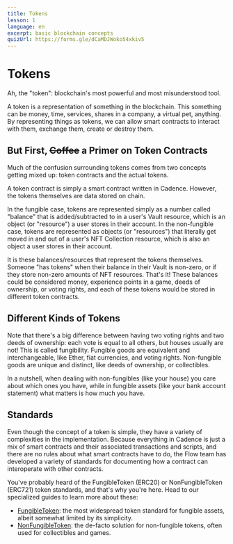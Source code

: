 ```yaml
---
title: Tokens
lesson: 1
language: en
excerpt: basic blockchain concepts
quizUrl: https://forms.gle/dCaMDJWoko54xkiv5
---
```


<script>
  import Notice from '$lib/components/atoms/Notice.svelte';   
</script>

# Tokens

Ah, the "token": blockchain's most powerful and most misunderstood tool.

A token is a representation of something in the blockchain. This something can be money, time, services, shares in a company, a virtual pet, anything. By representing things as tokens, we can allow smart contracts to interact with them, exchange them, create or destroy them.

## But First, <s>Coffee</s> a Primer on Token Contracts

Much of the confusion surrounding tokens comes from two concepts getting mixed up: token contracts and the actual tokens.

A token contract is simply a smart contract written in Cadence. However, the tokens themselves are data stored on chain. 

In the fungible case, tokens are represented simply as a number called "balance" that is added/subtracted to in a user's Vault resource, which is an object (or "resource") a user stores in their account. In the non-fungible case, tokens are represented as objects (or "resources") that literally get moved in and out of a user's NFT Collection resource, which is also an object a user stores in their account.

It is these balances/resources that represent the tokens themselves. Someone "has tokens" when their balance in their Vault is non-zero, or if they store non-zero amounts of NFT resources. That's it! These balances could be considered money, experience points in a game, deeds of ownership, or voting rights, and each of these tokens would be stored in different token contracts.

## Different Kinds of Tokens

Note that there's a big difference between having two voting rights and two deeds of ownership: each vote is equal to all others, but houses usually are not! This is called fungibility. Fungible goods are equivalent and interchangeable, like Ether, fiat currencies, and voting rights. Non-fungible goods are unique and distinct, like deeds of ownership, or collectibles.

In a nutshell, when dealing with non-fungibles (like your house) you care about which ones you have, while in fungible assets (like your bank account statement) what matters is how much you have.

## Standards

Even though the concept of a token is simple, they have a variety of complexities in the implementation. Because everything in Cadence is just a mix of smart contracts and their associated transactions and scripts, and there are no rules about what smart contracts have to do, the Flow team has developed a variety of standards for documenting how a contract can interoperate with other contracts.

You've probably heard of the FungibleToken (ERC20) or NonFungibleToken (ERC721) token standards, and that's why you're here. Head to our specialized guides to learn more about these:

- <a href="fungible-token">FungibleToken</a>: the most widespread token standard for fungible assets, albeit somewhat limited by its simplicity.
- <a href="non-fungible-token">NonFungibleToken</a>: the de-facto solution for non-fungible tokens, often used for collectibles and games.
